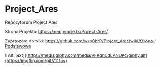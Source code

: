 # Project_Ares
Repozytorum Project Ares

Strona Projektu: https://meojemoje.tk/Project-Ares/

Zapraszam do wiki: https://github.com/wxn0brP/Project_Ares/wiki/Strona-Podstawowa

![Alt Text]([https://media.giphy.com/media/vFKqnCdLPNOKc/giphy.gif](https://imgflip.com/gif/71115v)
